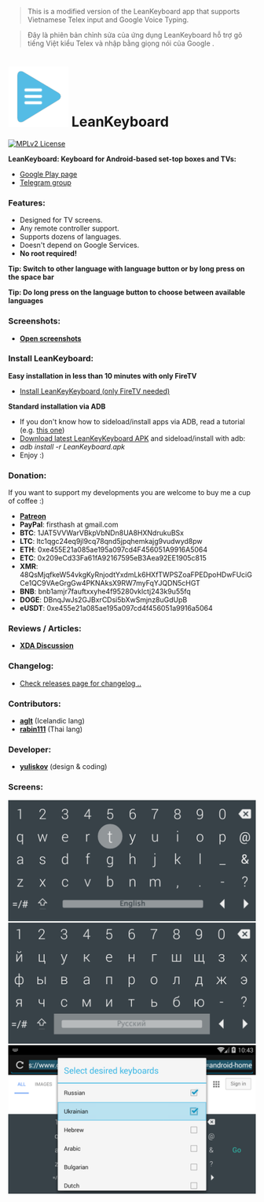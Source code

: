 
> This is a modified version of the LeanKeyboard app that supports Vietnamese Telex input and Google Voice Typing.


> Đây là phiên bản chỉnh sửa của ứng dụng LeanKeyboard hỗ trợ gõ tiếng Việt kiểu Telex và nhập bằng giọng nói của Google
.

![Logo of LeanKeyboard](img/leankeykeyboard_logo_small.png "Logo of LeanKeyboard") LeanKeyboard
=========

[![MPLv2 License](http://img.shields.io/badge/license-MPLv2-blue.svg?style=flat-square)](https://www.mozilla.org/MPL/2.0/)

__LeanKeyboard: Keyboard for Android-based set-top boxes and TVs:__

 * <a href="https://play.google.com/store/apps/details?id=org.liskovsoft.androidtv.rukeyboard" target="_blank">Google Play page</a>
 * <a href="https://t.me/LeanKeyboard">Telegram group</a>

### Features:
 * Designed for TV screens.
 * Any remote controller support.
 * Supports dozens of languages.
 * Doesn't depend on Google Services.
 * __No root required!__

__Tip: Switch to other language with language button or by long press on the space bar__

__Tip: Do long press on the language button to choose between available languages__

### Screenshots:
 * __[Open screenshots](#screens)__

### Install LeanKeyboard:
__Easy installation in less than 10 minutes with only FireTV__
 * <a href="https://github.com/yuliskov/LeanKeyboard/wiki/How-to-Install-LeanKeyKeyboard-on-FireTV">Install LeanKeyKeyboard (only FireTV needed)</a>

__Standard installation via ADB__
 * If you don't know how to sideload/install apps via ADB, read a tutorial (e.g. <a href="http://kodi.wiki/view/HOW-TO:Install_Kodi_on_Fire_TV" target="_blank">this one</a>)
 * <a href="https://github.com/yuliskov/LeanKeyboard/releases" target="_blank">Download latest LeanKeyKeyboard APK</a> and sideload/install with adb: 
 * *adb install -r LeanKeyboard.apk*
 * Enjoy :)

### Donation:
If you want to support my developments you are welcome to buy me a cup of coffee :)
 <!-- * [QIWI (RU, Visa)](https://qiwi.com/n/GUESS025)   -->
 <!-- * [DonatePay (RU, **PayPal**, Visa)](https://new.donatepay.ru/@459197)   -->
 * [**Patreon**](https://www.patreon.com/yuliskov)  
 * **PayPal**: firsthash at gmail.com
 * **BTC**: 1JAT5VVWarVBkpVbNDn8UA8HXNdrukuBSx  
 * **LTC**: ltc1qgc24eq9jl9cq78qnd5jpqhemkajg9vudwyd8pw  
 * **ETH**: 0xe455E21a085ae195a097cd4F456051A9916A5064  
 * **ETC**: 0x209eCd33Fa61fA92167595eB3Aea92EE1905c815  
 * **XMR**: 48QsMjqfkeW54vkgKyRnjodtYxdmLk6HXfTWPSZoaFPEDpoHDwFUciGCe1QC9VAeGrgGw4PKNAksX9RW7myFqYJQDN5cHGT
 * **BNB**: bnb1amjr7fauftxxyhe4f95280vklctj243k9u55fq  
 * **DOGE**: DBnqJwJs2GJBxrCDsi5bXwSmjnz8uGdUpB  
 * **eUSDT**: 0xe455e21a085ae195a097cd4f456051a9916a5064
 
### Reviews / Articles:
 * [__XDA Discussion__](https://forum.xda-developers.com/fire-tv/general/guide-change-screen-keyboard-to-leankey-t3527675)
 
### Changelog:
 * [Check releases page for changelog ..](https://github.com/yuliskov/LeanKeyboard/releases)

### Contributors:
 * __[aglt](https://github.com/aglt)__ (Icelandic lang)
 * __[rabin111](https://github.com/rabin111)__ (Thai lang)

### Developer:
 * __[yuliskov](https://github.com/yuliskov)__ (design & coding)

### Screens:
![Screenshot of LeanKeyboard](img/leankeykeyboard_screenshot_01.png "Screenshot of LeanKeyboard")
![Screenshot of LeanKeyboard](img/leankeykeyboard_screenshot_02.png "Screenshot of LeanKeyboard")
![Screenshot of LeanKeyboard](img/leankeykeyboard_screenshot_03.png "Screenshot of LeanKeyboard")
